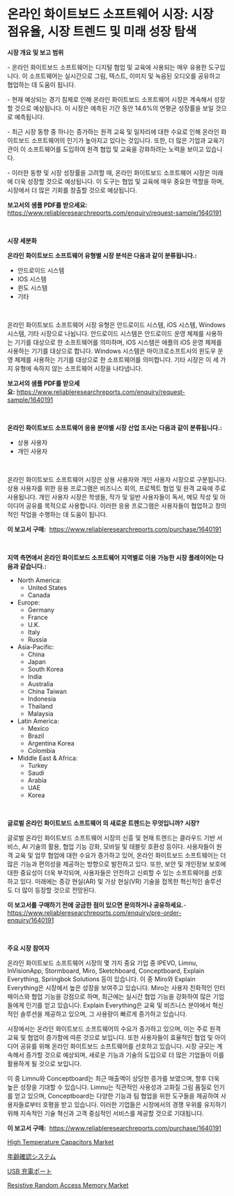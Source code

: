 <p><h1>온라인 화이트보드 소프트웨어 시장: 시장 점유율, 시장 트렌드 및 미래 성장 탐색</h1></p><p><strong>시장 개요 및 보고 범위</strong></p>
<p><p>- 온라인 화이트보드 소프트웨어는 디지털 협업 및 교육에 사용되는 매우 유용한 도구입니다. 이 소프트웨어는 실시간으로 그림, 텍스트, 이미지 및 녹음된 오디오를 공유하고 협업하는 데 도움이 됩니다.</p><p>- 현재 예상되는 경기 침체로 인해 온라인 화이트보드 소프트웨어 시장은 계속해서 성장할 것으로 예상됩니다. 이 시장은 예측된 기간 동안 14.6%의 연평균 성장률을 보일 것으로 예측됩니다.</p><p>- 최근 시장 동향 중 하나는 증가하는 원격 교육 및 일자리에 대한 수요로 인해 온라인 화이트보드 소프트웨어의 인기가 높아지고 있다는 것입니다. 또한, 더 많은 기업과 교육기관이 이 소프트웨어를 도입하여 원격 협업 및 교육을 강화하려는 노력을 보이고 있습니다.</p><p>- 이러한 동향 및 시장 성장률을 고려할 때, 온라인 화이트보드 소프트웨어 시장은 미래에 더욱 성장할 것으로 예상됩니다. 이 도구는 협업 및 교육에 매우 중요한 역할을 하며, 시장에서 더 많은 기회를 창출할 것으로 예상됩니다.</p></p>
<p><strong>보고서의 샘플 PDF를 받으세요:</strong> <a href="https://www.reliableresearchreports.com/enquiry/request-sample/1640191">https://www.reliableresearchreports.com/enquiry/request-sample/1640191</a></p>
<p>&nbsp;</p>
<p><strong>시장 세분화</strong></p>
<p><strong>온라인 화이트보드 소프트웨어 유형별 시장 분석은 다음과 같이 분류됩니다.:</strong></p>
<p><ul><li>안드로이드 시스템</li><li>IOS 시스템</li><li>윈도 시스템</li><li>기타</li></ul></p>
<p>&nbsp;</p>
<p><p>온라인 화이트보드 소프트웨어 시장 유형은 안드로이드 시스템, iOS 시스템, Windows 시스템, 기타 시장으로 나뉩니다. 안드로이드 시스템은 안드로이드 운영 체제를 사용하는 기기를 대상으로 한 소프트웨어를 의미하며, iOS 시스템은 애플의 iOS 운영 체제를 사용하는 기기를 대상으로 합니다. Windows 시스템은 마이크로소프트사의 윈도우 운영 체제를 사용하는 기기를 대상으로 한 소프트웨어를 의미합니다. 기타 시장은 이 세 가지 유형에 속하지 않는 소프트웨어 시장을 나타냅니다.</p></p>
<p><strong>보고서의 샘플 PDF를 받으세요:</strong>&nbsp;<a href="https://www.reliableresearchreports.com/enquiry/request-sample/1640191">https://www.reliableresearchreports.com/enquiry/request-sample/1640191</a></p>
<p>&nbsp;</p>
<p><strong> 온라인 화이트보드 소프트웨어 응용 분야별 시장 산업 조사는 다음과 같이 분류됩니다.:</strong></p>
<p><ul><li>상용 사용자</li><li>개인 사용자</li></ul></p>
<p>&nbsp;</p>
<p><p>온라인 화이트보드 소프트웨어 시장은 상용 사용자와 개인 사용자 시장으로 구분됩니다. 상용 사용자를 위한 응용 프로그램은 비즈니스 회의, 프로젝트 협업 및 원격 교육에 주로 사용됩니다. 개인 사용자 시장은 학생들, 작가 및 일반 사용자들이 독서, 메모 작성 및 아이디어 공유를 목적으로 사용합니다. 이러한 응용 프로그램은 사용자들이 협업하고 창의적인 작업을 수행하는 데 도움이 됩니다.</p></p>
<p><strong>이 보고서 구매:</strong>&nbsp; <a href="https://www.reliableresearchreports.com/purchase/1640191">https://www.reliableresearchreports.com/purchase/1640191</a></p>
<p>&nbsp;</p>
<p><strong>지역 측면에서 온라인 화이트보드 소프트웨어 지역별로 이용 가능한 시장 플레이어는 다음과 같습니다.:</strong></p>
<p><ul>
    <li>
        North America:
        <ul>
            <li>United States</li>
            <li>Canada</li>
        </ul>
    </li>
    <li>
        Europe:
        <ul>
            <li>Germany</li>
            <li>France</li>
            <li>U.K.</li>
            <li>Italy</li>
            <li>Russia</li>
        </ul>
    </li>
    <li>
        Asia-Pacific:
        <ul>
            <li>China</li>
            <li>Japan</li>
            <li>South Korea</li>
            <li>India</li>
            <li>Australia</li>
            <li>China Taiwan</li>
            <li>Indonesia</li>
            <li>Thailand</li>
            <li>Malaysia</li>
        </ul>
    </li>
    <li>
        Latin America:
        <ul>
            <li>Mexico</li>
            <li>Brazil</li>
            <li>Argentina Korea</li>
            <li>Colombia</li>
        </ul>
    </li>
    <li>
        Middle East & Africa:
        <ul>
            <li>Turkey</li>
            <li>Saudi</li>
            <li>Arabia</li>
            <li>UAE</li>
            <li>Korea</li>
        </ul>
    </li>
    </ul></p>
<p>&nbsp;</p>
<p><strong>글로벌 온라인 화이트보드 소프트웨어 의 새로운 트렌드는 무엇입니까? 시장?</strong></p>
<p><p>글로벌 온라인 화이트보드 소프트웨어 시장의 신흥 및 현재 트렌드는 클라우드 기반 서비스, AI 기술의 활용, 협업 기능 강화, 모바일 및 태블릿 호환성 등이다. 사용자들이 원격 교육 및 업무 협업에 대한 수요가 증가하고 있어, 온라인 화이트보드 소프트웨어는 더 많은 기능과 편의성을 제공하는 방향으로 발전하고 있다. 또한, 보안 및 개인정보 보호에 대한 중요성이 더욱 부각되며, 사용자들은 안전하고 신뢰할 수 있는 소프트웨어를 선호하고 있다. 미래에는 증강 현실(AR) 및 가상 현실(VR) 기술을 접목한 혁신적인 솔루션도 더 많이 등장할 것으로 전망된다.</p></p>
<p><strong>이 보고서를 구매하기 전에 궁금한 점이 있으면 문의하거나 공유하세요.</strong>- <a href="https://www.reliableresearchreports.com/enquiry/pre-order-enquiry/1640191">https://www.reliableresearchreports.com/enquiry/pre-order-enquiry/1640191</a></p>
<p>&nbsp;</p>
<p><strong>주요 시장 참여자</strong></p>
<p><p>온라인 화이트보드 소프트웨어 시장의 몇 가지 중요 기업 중 IPEVO, Limnu, InVisionApp, Stormboard, Miro, Sketchboard, Conceptboard, Explain Everything, Springbok Solutions 등이 있습니다. 이 중 Miro와 Explain Everything은 시장에서 높은 성장을 보여주고 있습니다. Miro는 사용자 친화적인 인터페이스와 협업 기능을 강점으로 하며, 최근에는 실시간 협업 기능을 강화하여 많은 기업들에게 인기를 얻고 있습니다. Explain Everything은 교육 및 비즈니스 분야에서 혁신적인 솔루션을 제공하고 있으며, 그 사용량이 빠르게 증가하고 있습니다.</p><p>시장에서는 온라인 화이트보드 소프트웨어의 수요가 증가하고 있으며, 이는 주로 원격 교육 및 협업이 증가함에 따른 것으로 보입니다. 또한 사용자들이 효율적인 협업 및 아이디어 공유를 위해 온라인 화이트보드 소프트웨어를 선호하고 있습니다. 시장 규모는 계속해서 증가할 것으로 예상되며, 새로운 기능과 기술의 도입으로 더 많은 기업들이 이를 활용하게 될 것으로 보입니다.</p><p>이 중 Limnu와 Conceptboard는 최근 매출액이 상당한 증가를 보였으며, 향후 더욱 높은 성장을 기대할 수 있습니다. Limnu는 직관적인 사용성과 고화질 그림 품질로 인기를 얻고 있으며, Conceptboard는 다양한 기능과 팀 협업을 위한 도구들을 제공하여 사용자들로부터 호평을 받고 있습니다. 이러한 기업들은 시장에서의 경쟁 우위를 유지하기 위해 지속적인 기술 혁신과 고객 중심적인 서비스를 제공할 것으로 기대됩니다.</p></p>
<p><strong>이 보고서 구매:</strong>&nbsp;&nbsp;<a href="https://www.reliableresearchreports.com/purchase/1640191">https://www.reliableresearchreports.com/purchase/1640191</a></p>
<p><p><a href="https://github.com/provorikovar/Market-Research-Report-List-3/blob/main/high-temperature-capacitors-market.md">High Temperature Capacitors Market</a></p><p><a href="https://github.com/laurenreichert/Market-Research-Report-List-1/blob/main/651499210300.md">年齢確認システム</a></p><p><a href="https://github.com/RodHoppe07/Market-Research-Report-List-1/blob/main/954070810301.md">USB 充電ポート</a></p><p><a href="https://github.com/CliffMedina6/Market-Research-Report-List-4/blob/main/resistive-random-access-memory-market.md">Resistive Random Access Memory Market</a></p></p>
